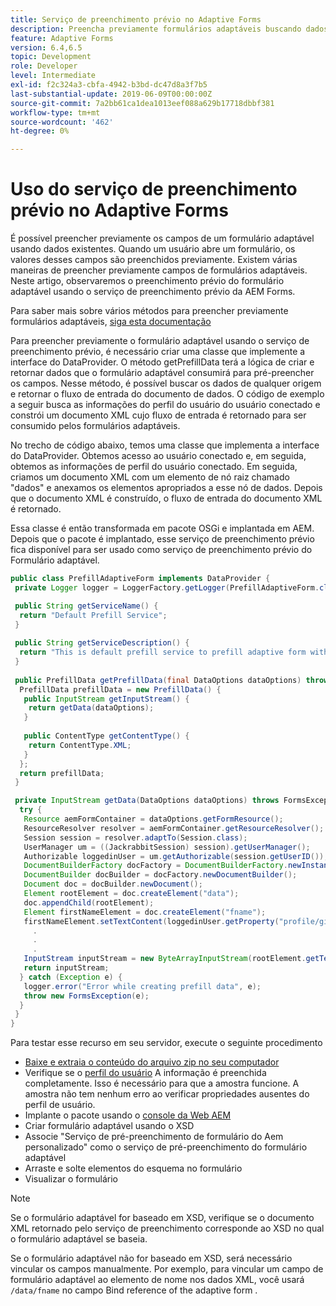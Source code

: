 ```yaml
---
title: Serviço de preenchimento prévio no Adaptive Forms
description: Preencha previamente formulários adaptáveis buscando dados de fontes de dados de backend.
feature: Adaptive Forms
version: 6.4,6.5
topic: Development
role: Developer
level: Intermediate
exl-id: f2c324a3-cbfa-4942-b3bd-dc47d8a3f7b5
last-substantial-update: 2019-06-09T00:00:00Z
source-git-commit: 7a2bb61ca1dea1013eef088a629b17718dbbf381
workflow-type: tm+mt
source-wordcount: '462'
ht-degree: 0%

---
```


# Uso do serviço de preenchimento prévio no Adaptive Forms

É possível preencher previamente os campos de um formulário adaptável usando dados existentes. Quando um usuário abre um formulário, os valores desses campos são preenchidos previamente. Existem várias maneiras de preencher previamente campos de formulários adaptáveis. Neste artigo, observaremos o preenchimento prévio do formulário adaptável usando o serviço de preenchimento prévio da AEM Forms.

Para saber mais sobre vários métodos para preencher previamente formulários adaptáveis, [siga esta documentação](https://helpx.adobe.com/experience-manager/6-4/forms/using/prepopulate-adaptive-form-fields.html#AEMFormsprefillservice)

Para preencher previamente o formulário adaptável usando o serviço de preenchimento prévio, é necessário criar uma classe que implemente a interface do DataProvider. O método getPrefillData terá a lógica de criar e retornar dados que o formulário adaptável consumirá para pré-preencher os campos. Nesse método, é possível buscar os dados de qualquer origem e retornar o fluxo de entrada do documento de dados. O código de exemplo a seguir busca as informações do perfil do usuário do usuário conectado e constrói um documento XML cujo fluxo de entrada é retornado para ser consumido pelos formulários adaptáveis.

No trecho de código abaixo, temos uma classe que implementa a interface do DataProvider. Obtemos acesso ao usuário conectado e, em seguida, obtemos as informações de perfil do usuário conectado. Em seguida, criamos um documento XML com um elemento de nó raiz chamado &quot;dados&quot; e anexamos os elementos apropriados a esse nó de dados. Depois que o documento XML é construído, o fluxo de entrada do documento XML é retornado.

Essa classe é então transformada em pacote OSGi e implantada em AEM. Depois que o pacote é implantado, esse serviço de preenchimento prévio fica disponível para ser usado como serviço de preenchimento prévio do Formulário adaptável.

```java
public class PrefillAdaptiveForm implements DataProvider {
 private Logger logger = LoggerFactory.getLogger(PrefillAdaptiveForm.class);

 public String getServiceName() {
  return "Default Prefill Service";
 }
 
 public String getServiceDescription() {
  return "This is default prefill service to prefill adaptive form with user data";
 }
 
 public PrefillData getPrefillData(final DataOptions dataOptions) throws FormsException {
  PrefillData prefillData = new PrefillData() {
   public InputStream getInputStream() {
    return getData(dataOptions);
   }
   
   public ContentType getContentType() {
    return ContentType.XML;
   }
  };
  return prefillData;
 }

 private InputStream getData(DataOptions dataOptions) throws FormsException {  
  try {
   Resource aemFormContainer = dataOptions.getFormResource();
   ResourceResolver resolver = aemFormContainer.getResourceResolver();
   Session session = resolver.adaptTo(Session.class);
   UserManager um = ((JackrabbitSession) session).getUserManager();
   Authorizable loggedinUser = um.getAuthorizable(session.getUserID());
   DocumentBuilderFactory docFactory = DocumentBuilderFactory.newInstance();
   DocumentBuilder docBuilder = docFactory.newDocumentBuilder();
   Document doc = docBuilder.newDocument();
   Element rootElement = doc.createElement("data");
   doc.appendChild(rootElement);
   Element firstNameElement = doc.createElement("fname");
   firstNameElement.setTextContent(loggedinUser.getProperty("profile/givenName")[0].getString());
     .
     .
     .
   InputStream inputStream = new ByteArrayInputStream(rootElement.getTextContent().getBytes());
   return inputStream;
  } catch (Exception e) {
   logger.error("Error while creating prefill data", e);
   throw new FormsException(e);
  }
 }
}
```

Para testar esse recurso em seu servidor, execute o seguinte procedimento

* [Baixe e extraia o conteúdo do arquivo zip no seu computador](assets/prefillservice.zip)
* Verifique se o [perfil do usuário](http://localhost:4502/libs/granite/security/content/useradmin) A informação é preenchida completamente. Isso é necessário para que a amostra funcione. A amostra não tem nenhum erro ao verificar propriedades ausentes do perfil de usuário.
* Implante o pacote usando o [console da Web AEM](http://localhost:4502/system/console/bundles)
* Criar formulário adaptável usando o XSD
* Associe &quot;Serviço de pré-preenchimento de formulário do Aem personalizado&quot; como o serviço de pré-preenchimento do formulário adaptável
* Arraste e solte elementos do esquema no formulário
* Visualizar o formulário

>[!NOTE]
>
>Se o formulário adaptável for baseado em XSD, verifique se o documento XML retornado pelo serviço de preenchimento corresponde ao XSD no qual o formulário adaptável se baseia.
>
>Se o formulário adaptável não for baseado em XSD, será necessário vincular os campos manualmente. Por exemplo, para vincular um campo de formulário adaptável ao elemento de nome nos dados XML, você usará `/data/fname`  no campo Bind reference of the adaptive form .

